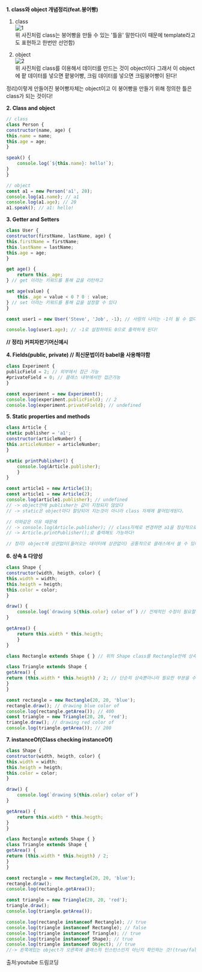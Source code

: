 **1. class와 object 개념정리(feat.붕어빵)**  
1) class  
![1](https://media.vlpt.us/images/psw0962/post/28ce459b-d609-487d-bdc5-7ba0e8c131cd/image.png)  
위 사진처럼 class는 붕어빵을 만들 수 있는 '틀을' 말한다(이 때문에 template라고도 표현하고 한번만 선언함)  
  
2) object  
![2](https://media.vlpt.us/images/psw0962/post/d00b8c08-550c-4ae7-be43-1b8a2f9a1bc7/image.png)  
위 사진처럼 class를 이용해서 데이터를 만드는 것이 object이다
그래서 이 object에 팥 데이터를 넣으면 팥붕어빵, 크림 데이터를 넣으면 크림붕어빵이 된다!  
  
정리)이렇게 만들어진 붕어빵자체는 object이고 이 붕어빵을 만들기 위해 정의한 틀은class가 되는 것이다!  
  
**2. Class and object**  
```javascript
// class  
class Person {
constructor(name, age) {
this.name = name;
this.age = age;
}

speak() {
    console.log(`${this.name}: hello!`);
}
}

// object
const a1 = new Person('a1', 20);
console.log(a1.name); // a1
console.log(a1.age); // 20
a1.speak(); // a1: hello!
```  
  
**3. Getter and Setters**  
```javascript
class User {
constructor(firstName, lastName, age) {
this.firstName = firstName;
this.lastName = lastName;
this.age = age;
}

get age() {
    return this._age;
} // get 이라는 키워드를 통해 값을 리턴하고

set age(value) {
    this._age = value < 0 ? 0 : value;
} // set 이라는 키워드를 통해 값을 설정할 수 있다
}

const user1 = new User('Steve', 'Job', -1); // 사람의 나이는 -1이 될 수 없다. 이처럼 사용될 수 없는 값을 설정해도 최대한 방어적인 자세로 만들 수 있게 해주는것이 getter 와 setter이다!

console.log(user1.age); // -1로 설정하여도 0으로 출력하게 된다!
```  
**// 정리) 커피자판기머신예시**  
  
**4. Fields(public, private) // 최신문법이라 babel을 사용해야함**  
```javascript
class Experiment {
publicField = 2; // 외부에서 접근 가능
#privateField = 0; // 클래스 내부에서만 접근가능
}

const experiment = new Experiment();
console.log(experiment.publicField); // 2
console.log(experiment.privateField); // undefined
```  
  
**5. Static properties and methods**  
```javascript
class Article {
static publisher = 'a1';
constructor(articleNumber) {
this.articleNumber = articleNumber;
}

static printPublisher() {
    console.log(Article.publisher);
    }
}

const article1 = new Article(1);
const article1 = new Article(2);
console.log(article1.publisher); // undefined
// -> object안에 publisher는 값이 지정되지 않았다
// -> static은 object마다 할당되어 지는것이 아니라 class 자체에 붙어있게된다.

// 이와같은 이유 때문에
// -> console.log(Article.publisher); // class자체로 변경하면 a1을 정상적으로 출력한다
// -> Article.printPublisher();로 출력해도 가능하다!

// 정리) object에 상관없이(들어오는 데이터에 상관없이) 공통적으로 클래스에서 쓸 수 있다면 static과 static 메소드에서 작성하는 것이 메모리에 사용을 조금 더 줄여줄 수 있다
```  
  
**6. 상속 & 다양성**  
```javascript 
class Shape {
constructor(width, heigth, color) {
this.width = width;
this.heigth = heigth;
this.color = color;
}

draw() {
    console.log(`drawing ${this.color} color of`) // 전체적인 수정이 필요할때 이부분만 수정하면 전체적으로 다 반영이된다.(상속하여 쓰는 이유!!!!)
}

getArea() {
    return this.width * this.heigth;
    }
}

class Rectangle extends Shape { } // 위의 Shape class를 Rectangle안에 상속하여 쓸 수 있다

class Triangle extends Shape {
getArea() {
return (this.width * this.heigth) / 2; // 단순히 상속뿐아니라 필요한 부분을 수정하여 사용할 수 도 있다!
}
}

const rectangle = new Rectangle(20, 20, 'blue');
rectangle.draw(); // drawing blue color of
console.log(rectangle.getArea()); // 400
const triangle = new Triangle(20, 20, 'red');
triangle.draw(); // drawing red color of
console.log(triangle.getArea()); // 200
```  
  
**7. instanceOf(Class checking instanceOf)**  
```javascript
class Shape {
constructor(width, heigth, color) {
this.width = width;
this.heigth = heigth;
this.color = color;
}

draw() {
    console.log(`drawing ${this.color} color of`)
}

getArea() {
    return this.width * this.heigth;
}
}

class Rectangle extends Shape { }
class Triangle extends Shape {
getArea() {
return (this.width * this.heigth) / 2;
}
}

const rectangle = new Rectangle(20, 20, 'blue');
rectangle.draw();
console.log(rectangle.getArea());

const triangle = new Triangle(20, 20, 'red');
triangle.draw();
console.log(triangle.getArea());

console.log(rectangle instanceof Rectangle); // true
console.log(triangle instanceof Rectangle); // false
console.log(triangle instanceof Triangle); // true
console.log(triangle instanceof Shape); // true
console.log(triangle instanceof Object); // true
//-> 왼쪽에있는 object가 오른쪽에 클래스의 인스턴스인지 아닌지 확인하는 것!(true/false)
```  
  
출처:youtube 드림코딩